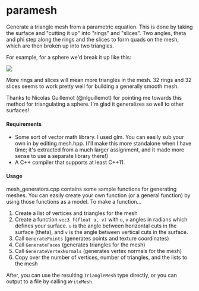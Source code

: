 # paramesh
Generate a triangle mesh from a parametric equation. This is done by taking the surface and "cutting it up" into "rings" and "slices". Two angles, theta and phi step along the rings and the slices to form quads on the mesh, which are then broken up into two triangles.

For example, for a sphere we'd break it up like this:

![](http://i.imgur.com/4saK9O4.jpg)

More rings and slices will mean more triangles in the mesh. 32 rings and 32 slices seems to work pretty well for building a generally smooth mesh.

Thanks to Nicolas Guillemot (@nlguillemot) for pointing me towards this method for triangulating a sphere. I'm glad it generalizes so well to other surfaces!


#### Requirements
* Some sort of vector math library. I used glm. You can easily sub your own in by editing mesh.hpp. (I'll make this more standalone when I have time; it's extracted from a much larger assignment, and it made more sense to use a separate library there!)
* A C++ compiler that supports at least C++11.


#### Usage
mesh_generators.cpp contains some sample functions for generating meshes. You can easily create your own function (or a general function) by using those functions as a model. To make a function...

1. Create a list of vertices and triangles for the mesh
2. Create a function <code>vec3 f(float u, v)</code> with <code>u</code>, <code>v</code> angles in radians which defines your surface. <code>u</code> is the angle between horizontal cuts in the surface (theta), and <code>v</code> is the angle between vertical cuts in the surface.
3. Call <code>GeneratePoints</code> (generates points and texture coordinates)
4. Call <code>GenerateFaces</code> (generates triangles for the mesh)
5. Call <code>GenerateVertexNormals</code> (generates vertex normals for the mesh)
6. Copy over the number of vertices, number of triangles, and the lists to the mesh

After, you can use the resulting <code>TriangleMesh</code> type directly, or you can output to a file by calling <code>WriteMesh</code>.





